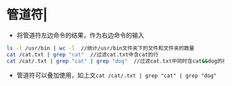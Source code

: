 # 管道符|

* 将管道符左边命令的结果，作为右边命令的输入

```bash
ls -l /usr/bin | wc -l  //统计/usr/bin文件夹下的文件和文件夹的数量
cat /cat.txt | grep "cat"  //过滤cat.txt中含cat的行
cat /cat/.txt | grep "cat" | grep "dog"  //过滤cat.txt中同时含cat&&dog的行
```

* 管道符可以叠加使用，如上文`cat /cat/.txt | grep "cat" | grep "dog"`